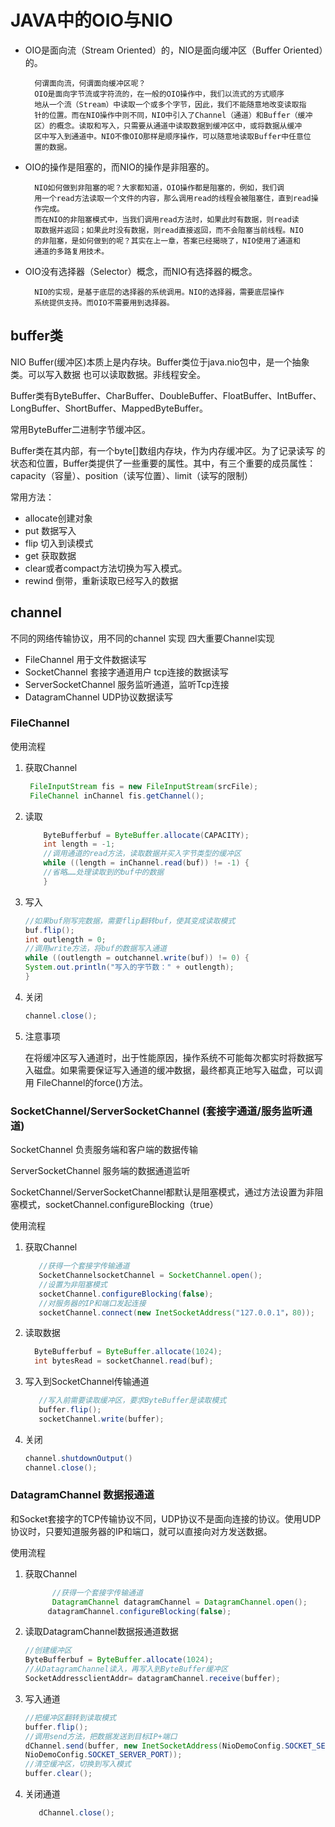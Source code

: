 # JAVA中的OIO与NIO
* OIO是面向流（Stream Oriented）的，NIO是面向缓冲区（Buffer Oriented）的。

        何谓面向流，何谓面向缓冲区呢？
        OIO是面向字节流或字符流的，在一般的OIO操作中，我们以流式的方式顺序
        地从一个流（Stream）中读取一个或多个字节，因此，我们不能随意地改变读取指
        针的位置。而在NIO操作中则不同，NIO中引入了Channel（通道）和Buffer（缓冲
        区）的概念。读取和写入，只需要从通道中读取数据到缓冲区中，或将数据从缓冲
        区中写入到通道中。NIO不像OIO那样是顺序操作，可以随意地读取Buffer中任意位
        置的数据。
        
* OIO的操作是阻塞的，而NIO的操作是非阻塞的。

        NIO如何做到非阻塞的呢？大家都知道，OIO操作都是阻塞的，例如，我们调
        用一个read方法读取一个文件的内容，那么调用read的线程会被阻塞住，直到read操
        作完成。
        而在NIO的非阻塞模式中，当我们调用read方法时，如果此时有数据，则read读
        取数据并返回；如果此时没有数据，则read直接返回，而不会阻塞当前线程。NIO
        的非阻塞，是如何做到的呢？其实在上一章，答案已经揭晓了，NIO使用了通道和
        通道的多路复用技术。
        
* OIO没有选择器（Selector）概念，而NIO有选择器的概念。

        NIO的实现，是基于底层的选择器的系统调用。NIO的选择器，需要底层操作
        系统提供支持。而OIO不需要用到选择器。

## buffer类
  NIO Buffer(缓冲区)本质上是内存块。Buffer类位于java.nio包中，是一个抽象类。可以写入数据 也可以读取数据。非线程安全。
  
  Buffer类有ByteBuffer、CharBuffer、DoubleBuffer、FloatBuffer、IntBuffer、LongBuffer、ShortBuffer、MappedByteBuffer。
  
  常用ByteBuffer二进制字节缓冲区。
  
  Buffer类在其内部，有一个byte[]数组内存块，作为内存缓冲区。为了记录读写 的状态和位置，Buffer类提供了一些重要的属性。其中，有三个重要的成员属性：
  capacity（容量）、position（读写位置）、limit（读写的限制）
  
  常用方法：
  * allocate创建对象
  * put 数据写入
  * flip 切入到读模式
  * get 获取数据
  * clear或者compact方法切换为写入模式。
  * rewind 倒带，重新读取已经写入的数据
  
## channel 
  不同的网络传输协议，用不同的channel 实现 四大重要Channel实现
  * FileChannel 用于文件数据读写
  * SocketChannel  套接字通道用户 tcp连接的数据读写
  * ServerSocketChannel 服务监听通道，监听Tcp连接
  * DatagramChannel UDP协议数据读写

### FileChannel 
使用流程
1. 获取Channel 
    ```java
     FileInputStream fis = new FileInputStream(srcFile);
     FileChannel inChannel fis.getChannel();
    ```

2. 读取
    ```java
        ByteBufferbuf = ByteBuffer.allocate(CAPACITY);
        int length = -1;
        //调用通道的read方法，读取数据并买入字节类型的缓冲区
        while ((length = inChannel.read(buf)) != -1) {
        //省略……处理读取到的buf中的数据
        }
    ```

3. 写入
    ```java
    //如果buf刚写完数据，需要flip翻转buf，使其变成读取模式
    buf.flip();
    int outlength = 0;
    //调用write方法，将buf的数据写入通道
    while ((outlength = outchannel.write(buf)) != 0) {
    System.out.println("写入的字节数：" + outlength);
    }
    ```

4. 关闭
    ```java
    channel.close();
    ```

5. 注意事项

    在将缓冲区写入通道时，出于性能原因，操作系统不可能每次都实时将数据写
    入磁盘。如果需要保证写入通道的缓冲数据，最终都真正地写入磁盘，可以调用
    FileChannel的force()方法。
  
### SocketChannel/ServerSocketChannel (套接字通道/服务监听通道)
  SocketChannel  负责服务端和客户端的数据传输
  
  ServerSocketChannel 服务端的数据通道监听
  
  SocketChannel/ServerSocketChannel都默认是阻塞模式，通过方法设置为非阻塞模式，socketChannel.configureBlocking（true）
  
使用流程
1. 获取Channel
    ```java
       //获得一个套接字传输通道
       SocketChannelsocketChannel = SocketChannel.open();
       //设置为非阻塞模式
       socketChannel.configureBlocking(false);
       //对服务器的IP和端口发起连接
       socketChannel.connect(new InetSocketAddress("127.0.0.1"，80));
    ```
2.  读取数据
    ```java
      ByteBufferbuf = ByteBuffer.allocate(1024);
      int bytesRead = socketChannel.read(buf);
    ```
3. 写入到SocketChannel传输通道
    ```java
       //写入前需要读取缓冲区，要求ByteBuffer是读取模式
       buffer.flip();
       socketChannel.write(buffer);
    ```
   
4. 关闭
    ```java
   channel.shutdownOutput()
   channel.close();
   
    ```      
### DatagramChannel 数据报通道
和Socket套接字的TCP传输协议不同，UDP协议不是面向连接的协议。使用UDP协议时，只要知道服务器的IP和端口，就可以直接向对方发送数据。

使用流程

1. 获取Channel
   ```java
         //获得一个套接字传输通道
         DatagramChannel datagramChannel = DatagramChannel.open();
        datagramChannel.configureBlocking(false);
      ```

2. 读取DatagramChannel数据报通道数据
    ```java
    //创建缓冲区
    ByteBufferbuf = ByteBuffer.allocate(1024);
    //从DatagramChannel读入，再写入到ByteBuffer缓冲区
    SocketAddressclientAddr= datagramChannel.receive(buffer);
    ```
3. 写入通道
    ```java
    //把缓冲区翻转到读取模式
    buffer.flip();
    //调用send方法，把数据发送到目标IP+端口
    dChannel.send(buffer, new InetSocketAddress(NioDemoConfig.SOCKET_SERVER_IP,
    NioDemoConfig.SOCKET_SERVER_PORT));
    //清空缓冲区，切换到写入模式
    buffer.clear();
    ```
4. 关闭通道
    ```java
       dChannel.close();
    ```
   